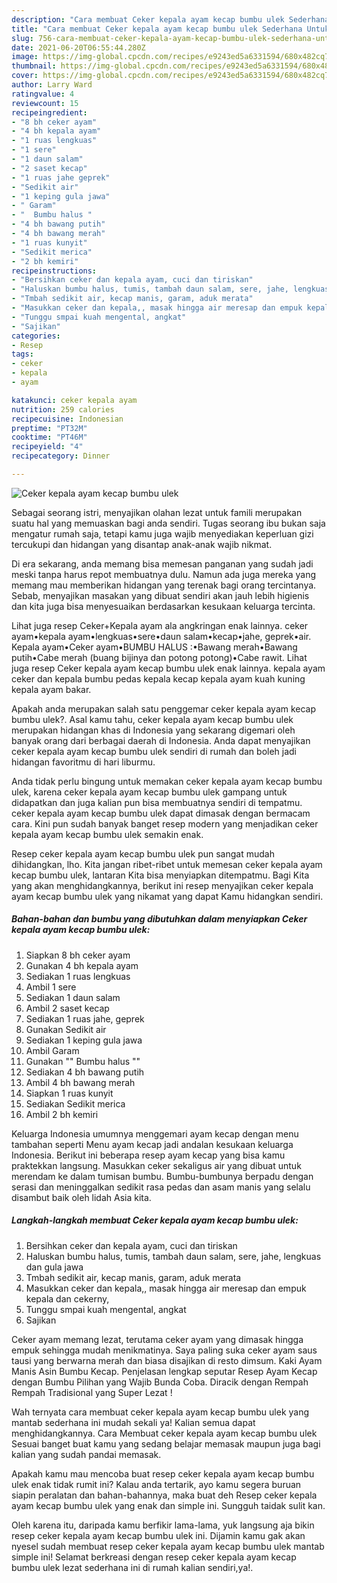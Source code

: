 ```yaml
---
description: "Cara membuat Ceker kepala ayam kecap bumbu ulek Sederhana Untuk Jualan"
title: "Cara membuat Ceker kepala ayam kecap bumbu ulek Sederhana Untuk Jualan"
slug: 756-cara-membuat-ceker-kepala-ayam-kecap-bumbu-ulek-sederhana-untuk-jualan
date: 2021-06-20T06:55:44.280Z
image: https://img-global.cpcdn.com/recipes/e9243ed5a6331594/680x482cq70/ceker-kepala-ayam-kecap-bumbu-ulek-foto-resep-utama.jpg
thumbnail: https://img-global.cpcdn.com/recipes/e9243ed5a6331594/680x482cq70/ceker-kepala-ayam-kecap-bumbu-ulek-foto-resep-utama.jpg
cover: https://img-global.cpcdn.com/recipes/e9243ed5a6331594/680x482cq70/ceker-kepala-ayam-kecap-bumbu-ulek-foto-resep-utama.jpg
author: Larry Ward
ratingvalue: 4
reviewcount: 15
recipeingredient:
- "8 bh ceker ayam"
- "4 bh kepala ayam"
- "1 ruas lengkuas"
- "1 sere"
- "1 daun salam"
- "2 saset kecap"
- "1 ruas jahe geprek"
- "Sedikit air"
- "1 keping gula jawa"
- " Garam"
- "  Bumbu halus "
- "4 bh bawang putih"
- "4 bh bawang merah"
- "1 ruas kunyit"
- "Sedikit merica"
- "2 bh kemiri"
recipeinstructions:
- "Bersihkan ceker dan kepala ayam, cuci dan tiriskan"
- "Haluskan bumbu halus, tumis, tambah daun salam, sere, jahe, lengkuas dan gula jawa"
- "Tmbah sedikit air, kecap manis, garam, aduk merata"
- "Masukkan ceker dan kepala,, masak hingga air meresap dan empuk kepala dan cekerny,"
- "Tunggu smpai kuah mengental, angkat"
- "Sajikan"
categories:
- Resep
tags:
- ceker
- kepala
- ayam

katakunci: ceker kepala ayam 
nutrition: 259 calories
recipecuisine: Indonesian
preptime: "PT32M"
cooktime: "PT46M"
recipeyield: "4"
recipecategory: Dinner

---
```



![Ceker kepala ayam kecap bumbu ulek](https://img-global.cpcdn.com/recipes/e9243ed5a6331594/680x482cq70/ceker-kepala-ayam-kecap-bumbu-ulek-foto-resep-utama.jpg)

Sebagai seorang istri, menyajikan olahan lezat untuk famili merupakan suatu hal yang memuaskan bagi anda sendiri. Tugas seorang ibu bukan saja mengatur rumah saja, tetapi kamu juga wajib menyediakan keperluan gizi tercukupi dan hidangan yang disantap anak-anak wajib nikmat.

Di era  sekarang, anda memang bisa memesan panganan yang sudah jadi meski tanpa harus repot membuatnya dulu. Namun ada juga mereka yang memang mau memberikan hidangan yang terenak bagi orang tercintanya. Sebab, menyajikan masakan yang dibuat sendiri akan jauh lebih higienis dan kita juga bisa menyesuaikan berdasarkan kesukaan keluarga tercinta. 

Lihat juga resep Ceker+Kepala ayam ala angkringan enak lainnya. ceker ayam•kepala ayam•lengkuas•sere•daun salam•kecap•jahe, geprek•air. Kepala ayam•Ceker ayam•BUMBU HALUS :•Bawang merah•Bawang putih•Cabe merah (buang bijinya dan potong potong)•Cabe rawit. Lihat juga resep Ceker kepala ayam kecap bumbu ulek enak lainnya. kepala ayam ceker dan kepala bumbu pedas kepala kecap kepala ayam kuah kuning kepala ayam bakar.

Apakah anda merupakan salah satu penggemar ceker kepala ayam kecap bumbu ulek?. Asal kamu tahu, ceker kepala ayam kecap bumbu ulek merupakan hidangan khas di Indonesia yang sekarang digemari oleh banyak orang dari berbagai daerah di Indonesia. Anda dapat menyajikan ceker kepala ayam kecap bumbu ulek sendiri di rumah dan boleh jadi hidangan favoritmu di hari liburmu.

Anda tidak perlu bingung untuk memakan ceker kepala ayam kecap bumbu ulek, karena ceker kepala ayam kecap bumbu ulek gampang untuk didapatkan dan juga kalian pun bisa membuatnya sendiri di tempatmu. ceker kepala ayam kecap bumbu ulek dapat dimasak dengan bermacam cara. Kini pun sudah banyak banget resep modern yang menjadikan ceker kepala ayam kecap bumbu ulek semakin enak.

Resep ceker kepala ayam kecap bumbu ulek pun sangat mudah dihidangkan, lho. Kita jangan ribet-ribet untuk memesan ceker kepala ayam kecap bumbu ulek, lantaran Kita bisa menyiapkan ditempatmu. Bagi Kita yang akan menghidangkannya, berikut ini resep menyajikan ceker kepala ayam kecap bumbu ulek yang nikamat yang dapat Kamu hidangkan sendiri.

<!--inarticleads1-->

##### Bahan-bahan dan bumbu yang dibutuhkan dalam menyiapkan Ceker kepala ayam kecap bumbu ulek:

1. Siapkan 8 bh ceker ayam
1. Gunakan 4 bh kepala ayam
1. Sediakan 1 ruas lengkuas
1. Ambil 1 sere
1. Sediakan 1 daun salam
1. Ambil 2 saset kecap
1. Sediakan 1 ruas jahe, geprek
1. Gunakan Sedikit air
1. Sediakan 1 keping gula jawa
1. Ambil  Garam
1. Gunakan  &#34;&#34; Bumbu halus &#34;&#34;
1. Sediakan 4 bh bawang putih
1. Ambil 4 bh bawang merah
1. Siapkan 1 ruas kunyit
1. Sediakan Sedikit merica
1. Ambil 2 bh kemiri


Keluarga Indonesia umumnya menggemari ayam kecap dengan menu tambahan seperti Menu ayam kecap jadi andalan kesukaan keluarga Indonesia. Berikut ini beberapa resep ayam kecap yang bisa kamu praktekkan langsung. Masukkan ceker sekaligus air yang dibuat untuk merendam ke dalam tumisan bumbu. Bumbu-bumbunya berpadu dengan serasi dan meninggalkan sedikit rasa pedas dan asam manis yang selalu disambut baik oleh lidah Asia kita. 

<!--inarticleads2-->

##### Langkah-langkah membuat Ceker kepala ayam kecap bumbu ulek:

1. Bersihkan ceker dan kepala ayam, cuci dan tiriskan
1. Haluskan bumbu halus, tumis, tambah daun salam, sere, jahe, lengkuas dan gula jawa
1. Tmbah sedikit air, kecap manis, garam, aduk merata
1. Masukkan ceker dan kepala,, masak hingga air meresap dan empuk kepala dan cekerny,
1. Tunggu smpai kuah mengental, angkat
1. Sajikan


Ceker ayam memang lezat, terutama ceker ayam yang dimasak hingga empuk sehingga mudah menikmatinya. Saya paling suka ceker ayam saus tausi yang berwarna merah dan biasa disajikan di resto dimsum. Kaki Ayam Manis Asin Bumbu Kecap. Penjelasan lengkap seputar Resep Ayam Kecap dengan Bumbu Pilihan yang Wajib Bunda Coba. Diracik dengan Rempah Rempah Tradisional yang Super Lezat ! 

Wah ternyata cara membuat ceker kepala ayam kecap bumbu ulek yang mantab sederhana ini mudah sekali ya! Kalian semua dapat menghidangkannya. Cara Membuat ceker kepala ayam kecap bumbu ulek Sesuai banget buat kamu yang sedang belajar memasak maupun juga bagi kalian yang sudah pandai memasak.

Apakah kamu mau mencoba buat resep ceker kepala ayam kecap bumbu ulek enak tidak rumit ini? Kalau anda tertarik, ayo kamu segera buruan siapin peralatan dan bahan-bahannya, maka buat deh Resep ceker kepala ayam kecap bumbu ulek yang enak dan simple ini. Sungguh taidak sulit kan. 

Oleh karena itu, daripada kamu berfikir lama-lama, yuk langsung aja bikin resep ceker kepala ayam kecap bumbu ulek ini. Dijamin kamu gak akan nyesel sudah membuat resep ceker kepala ayam kecap bumbu ulek mantab simple ini! Selamat berkreasi dengan resep ceker kepala ayam kecap bumbu ulek lezat sederhana ini di rumah kalian sendiri,ya!.

